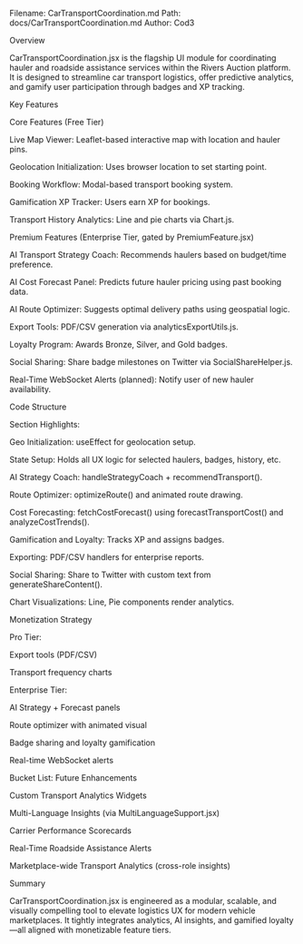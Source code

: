 Filename: CarTransportCoordination.md
Path: docs/CarTransportCoordination.md
Author: Cod3

Overview

CarTransportCoordination.jsx is the flagship UI module for coordinating hauler and roadside assistance services within the Rivers Auction platform. It is designed to streamline car transport logistics, offer predictive analytics, and gamify user participation through badges and XP tracking.

Key Features

Core Features (Free Tier)

Live Map Viewer: Leaflet-based interactive map with location and hauler pins.

Geolocation Initialization: Uses browser location to set starting point.

Booking Workflow: Modal-based transport booking system.

Gamification XP Tracker: Users earn XP for bookings.

Transport History Analytics: Line and pie charts via Chart.js.

Premium Features (Enterprise Tier, gated by PremiumFeature.jsx)

AI Transport Strategy Coach: Recommends haulers based on budget/time preference.

AI Cost Forecast Panel: Predicts future hauler pricing using past booking data.

AI Route Optimizer: Suggests optimal delivery paths using geospatial logic.

Export Tools: PDF/CSV generation via analyticsExportUtils.js.

Loyalty Program: Awards Bronze, Silver, and Gold badges.

Social Sharing: Share badge milestones on Twitter via SocialShareHelper.js.

Real-Time WebSocket Alerts (planned): Notify user of new hauler availability.

Code Structure

Section Highlights:

Geo Initialization: useEffect for geolocation setup.

State Setup: Holds all UX logic for selected haulers, badges, history, etc.

AI Strategy Coach: handleStrategyCoach + recommendTransport().

Route Optimizer: optimizeRoute() and animated route drawing.

Cost Forecasting: fetchCostForecast() using forecastTransportCost() and analyzeCostTrends().

Gamification and Loyalty: Tracks XP and assigns badges.

Exporting: PDF/CSV handlers for enterprise reports.

Social Sharing: Share to Twitter with custom text from generateShareContent().

Chart Visualizations: Line, Pie components render analytics.

Monetization Strategy

Pro Tier:

Export tools (PDF/CSV)

Transport frequency charts

Enterprise Tier:

AI Strategy + Forecast panels

Route optimizer with animated visual

Badge sharing and loyalty gamification

Real-time WebSocket alerts

Bucket List: Future Enhancements

Custom Transport Analytics Widgets

Multi-Language Insights (via MultiLanguageSupport.jsx)

Carrier Performance Scorecards

Real-Time Roadside Assistance Alerts

Marketplace-wide Transport Analytics (cross-role insights)

Summary

CarTransportCoordination.jsx is engineered as a modular, scalable, and visually compelling tool to elevate logistics UX for modern vehicle marketplaces. It tightly integrates analytics, AI insights, and gamified loyalty—all aligned with monetizable feature tiers.